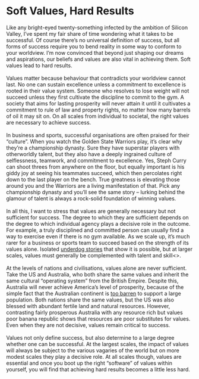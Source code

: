 # Soft Values, Hard Results

<div>
Like any bright-eyed twenty-something infected by the ambition of Silicon Valley, I’ve spent my fair share of time wondering what it takes to be successful. Of course there’s no universal definition of success, but all forms of success require you to bend reality in some way to conform to your worldview. I’m now convinced that beyond just shaping our dreams and aspirations, our beliefs and values are also vital in achieving them. Soft values lead to hard results. 
</div><br>
<div>
Values matter because behaviour that contradicts your worldview cannot last. No one can sustain excellence unless a commitment to excellence is rooted in their value system. Someone who resolves to lose weight will not succeed unless they first cultivate the discipline to commit to the gym. A society that aims for lasting prosperity will never attain it until it cultivates a commitment to rule of law and property rights, no matter how many barrels of oil it may sit on. On all scales from individual to societal, the right values are necessary to achieve success. 
</div><br>
<div>
In business and sports, successful organisations are often praised for their “culture”. When you watch the Golden State Warriors play, it’s clear why they’re a championship dynasty. Sure they have superstar players with otherworldly talent, but they also have a deeply ingrained culture of selflessness, teamwork, and commitment to excellence. Yes, Steph Curry can shoot threes from anywhere on the floor, but equally important is his giddy joy at seeing his teammates succeed, which then percolates right down to the last player on the bench. True greatness is elevating those around you and the Warriors are a living manifestation of that. Pick any championship dynasty and you’ll see the same story – lurking behind the glamour of talent is always a rock-solid foundation of winning values. 
</div><br>
<div>
In all this, I want to stress that values are generally necessary but not sufficient for success. The degree to which they are sufficient depends on the degree to which individual agency plays a decisive role in the outcome. For example, a truly disciplined and committed person can usually find a way to exercise even if there is no gym available. As we scale up, it’s much rarer for a business or sports team to succeed based on the strength of its values alone. Isolated <a href="https://en.wikipedia.org/wiki/2015%E2%80%9316_Leicester_City_F.C._season">underdog stories</a> that show it is possible, but at larger scales, values must generally be complemented with talent and skill<>. 
</div><br>
<div>
At the levels of nations and civilisations, values alone are never sufficient. Take the US and Australia, who both share the same values and inherit the same cultural “operating system” from the British Empire. Despite this, Australia will never achieve America’s level of prosperity, because of the simple fact that the Australian continent is <a href="https://en.wikipedia.org/wiki/Deserts_of_Australia">too barren</a> to support a large population. Both nations share the same values, but the US was also blessed with abundant fertile land and natural resources. However, contrasting fairly prosperous Australia with any resource rich but values poor banana republic shows that resources are poor substitutes for values. Even when they are not decisive, values remain critical to success. 
</div><br>
<div>
Values not only define success, but also determine to a large degree whether one can be successful. At the largest scales, the impact of values will always be subject to the various vagaries of the world but on more modest scales they play a decisive role. At all scales though, values are essential and once you boot up the right “software” of values within yourself, you will find that achieving hard results becomes a little less hard. 
</div><br>